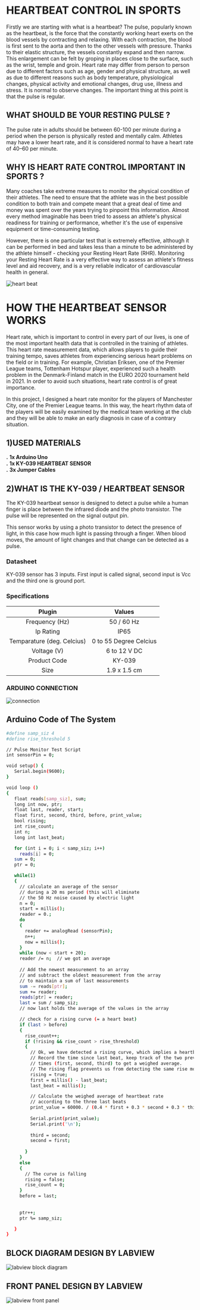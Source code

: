 # **HEARTBEAT CONTROL IN SPORTS**
Firstly we are starting with what is a heartbeat? The pulse, popularly known as the heartbeat, is the force that the constantly working heart exerts on the blood vessels by contracting and relaxing. With each contraction, the blood is first sent to the aorta and then to the other vessels with pressure. Thanks to their elastic structure, the vessels constantly expand and then narrow. This enlargement can be felt by groping in places close to the surface, such as the wrist, temple and groin. Heart rate may differ from person to person due to different factors such as age, gender and physical structure, as well as due to different reasons such as body temperature, physiological changes, physical activity and emotional changes, drug use, illness and stress.  It is normal to observe changes. The important thing at this point is that the pulse is regular.

## WHAT SHOULD BE YOUR RESTING PULSE ?
The pulse rate in adults should be between 60-100 per minute during a period when the person is physically rested and mentally calm. Athletes may have a lower heart rate, and it is considered normal to have a heart rate of 40–60 per minute.

## WHY IS HEART RATE CONTROL IMPORTANT IN SPORTS ?
Many coaches take extreme measures to monitor the physical condition of their athletes. The need to ensure that the athlete was in the best possible condition to both train and compete meant that a great deal of time and money was spent over the years trying to pinpoint this information. Almost every method imaginable has been tried to assess an athlete's physical readiness for training or performance, whether it's the use of expensive equipment or time-consuming testing.

However, there is one particular test that is extremely effective, although it can be performed in bed and takes less than a minute to be administered by the athlete himself - checking your Resting Heart Rate (RHR). Monitoring your Resting Heart Rate is a very effective way to assess an athlete's fitness level and aid recovery, and is a very reliable indicator of cardiovascular health in general.

![heart beat](https://blog.decathlon.com.tr/wp-content/uploads/2021/01/kardiyo.jpg)

# **HOW THE HEARTBEAT SENSOR WORKS**
Heart rate, which is important to control in every part of our lives, is one of the most important health data that is controlled in the training of athletes. This heart rate measurement data, which allows players to guide their training tempo, saves athletes from experiencing serious heart problems on the field or in training. For example, Christian Eriksen, one of the Premier League teams, Tottenham Hotspur player, experienced such a health problem in the Denmark-Finland match in the EURO 2020 tournament held in 2021. In order to avoid such situations, heart rate control is of great importance.

In this project, I designed a heart rate monitor for the players of Manchester City, one of the Premier League teams. In this way, the heart rhythm data of the players will be easily examined by the medical team working at the club and they will be able to make an early diagnosis in case of a contrary situation.

## 1)USED MATERIALS
**.** **1x Arduino Uno**				
**.** **1x KY-039 HEARTBEAT SENSOR**	
**.** **3x Jumper Cables**



## 2)WHAT IS THE KY-039 / HEARTBEAT SENSOR
The KY-039 heartbeat sensor is designed to detect a pulse while a human finger is place between the infrared diode and the photo transistor.  The pulse will be represented on the signal output pin.

This sensor works by using a photo transistor to detect the presence of light, in this case how much light is passing through a finger.  When blood moves, the amount of light changes and that change can be detected as a pulse.
### Datasheet
KY-039 sensor has 3 inputs. First input is called signal, second input is Vcc and the third one is ground port.

### Specifications
 | Plugin			| Values
 |	:---:			| :---:
 |Frequency (Hz)        | 50 / 60 Hz
 |Ip Rating			| IP65
 |Temparature (deg. Celcius)		| 0 to 55 Degree Celcius
 |Voltage (V)			| 6 to 12 V DC	
 |Product Code		| KY-039
 |Size				| 1.9 x 1.5 cm
 ### ARDUINO CONNECTION
 
 ![connection](https://electropeak.com/learn/wp-content/uploads/2021/02/Heartbeat-Sensor-KY-039-circuit.jpg)
 ## Arduino Code of The System
 ```sh
 #define samp_siz 4
#define rise_threshold 5

// Pulse Monitor Test Script
int sensorPin = 0;

void setup() {
    Serial.begin(9600);
}

void loop ()
{
    float reads[samp_siz], sum;
    long int now, ptr;
    float last, reader, start;
    float first, second, third, before, print_value;
    bool rising;
    int rise_count;
    int n;
    long int last_beat;

    for (int i = 0; i < samp_siz; i++)
      reads[i] = 0;
    sum = 0;
    ptr = 0;

    while(1)
    {
      // calculate an average of the sensor
      // during a 20 ms period (this will eliminate
      // the 50 Hz noise caused by electric light
      n = 0;
      start = millis();
      reader = 0.;
      do
      {
        reader += analogRead (sensorPin);
        n++;
        now = millis();
      }
      while (now < start + 20);  
      reader /= n;  // we got an average
      
      // Add the newest measurement to an array
      // and subtract the oldest measurement from the array
      // to maintain a sum of last measurements
      sum -= reads[ptr];
      sum += reader;
      reads[ptr] = reader;
      last = sum / samp_siz;
      // now last holds the average of the values in the array

      // check for a rising curve (= a heart beat)
      if (last > before)
      {
        rise_count++;
        if (!rising && rise_count > rise_threshold)
        {
          // Ok, we have detected a rising curve, which implies a heartbeat.
          // Record the time since last beat, keep track of the two previous
          // times (first, second, third) to get a weighed average.
          // The rising flag prevents us from detecting the same rise more than once.
          rising = true;
          first = millis() - last_beat;
          last_beat = millis();

          // Calculate the weighed average of heartbeat rate
          // according to the three last beats
          print_value = 60000. / (0.4 * first + 0.3 * second + 0.3 * third);
          
          Serial.print(print_value);
          Serial.print('\n');
          
          third = second;
          second = first;
          
        }
      }
      else
      {
        // The curve is falling
        rising = false;
        rise_count = 0;
      }
      before = last;
      
      
      ptr++;
      ptr %= samp_siz;

    }
}
 
 
 ```





## BLOCK DIAGRAM DESIGN BY LABVIEW
![labview block diagram](https://user-images.githubusercontent.com/98168728/171508981-712777cf-e9b0-4e01-b7cc-28f18f452ee0.png)
## FRONT PANEL DESIGN BY LABVIEW
![labview front panel](https://user-images.githubusercontent.com/98168728/171509216-5fea480d-93c6-43c4-804c-620237ee6fd1.png)



  


